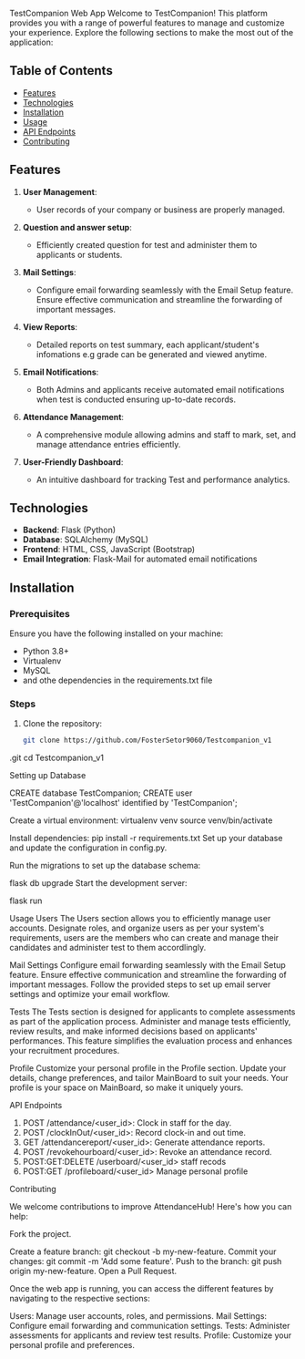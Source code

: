 TestCompanion Web App
Welcome to TestCompanion! This platform provides you with a range of powerful features to manage and customize your experience. Explore the following sections to make the most out of the application:

## Table of Contents
- [Features](#features)
- [Technologies](#technologies)
- [Installation](#installation)
- [Usage](#usage)
- [API Endpoints](#api-endpoints)
- [Contributing](#contributing)

## Features

1. **User Management**: 
   - User records of your company or business are properly managed.

2. **Question and answer setup**: 
   - Efficiently created question for test and administer them to applicants or students.

3. **Mail Settings**: 
   - Configure email forwarding seamlessly with the Email Setup feature.
     Ensure effective communication and streamline the forwarding of important messages.

4. **View Reports**: 
   - Detailed reports on test summary, each applicant/student's infomations e.g grade can be generated and viewed anytime.

5. **Email Notifications**: 
   - Both Admins and applicants receive automated email notifications when test is conducted ensuring up-to-date records.

6. **Attendance Management**: 
   - A comprehensive module allowing admins and staff to mark, set, and manage attendance entries efficiently.

7. **User-Friendly Dashboard**: 
   - An intuitive dashboard for tracking  Test and performance analytics.

## Technologies

- **Backend**: Flask (Python)
- **Database**: SQLAlchemy (MySQL)
- **Frontend**: HTML, CSS, JavaScript (Bootstrap)
- **Email Integration**: Flask-Mail for automated email notifications

## Installation

### Prerequisites

Ensure you have the following installed on your machine:
- Python 3.8+
- Virtualenv
- MySQL
- and othe dependencies in the requirements.txt file

### Steps

1. Clone the repository:
   ```bash
   git clone https://github.com/FosterSetor9060/Testcompanion_v1
.git
   cd Testcompanion_v1


Setting up Database

CREATE database TestCompanion;
CREATE  user 'TestCompanion'@'localhost' identified by 'TestCompanion';


Create a virtual environment:
virtualenv venv
source venv/bin/activate


Install dependencies:
pip install -r requirements.txt
Set up your database and update the configuration in config.py.

Run the migrations to set up the database schema:

flask db upgrade
Start the development server:

flask run

Usage
 Users
The Users section allows you to efficiently manage user accounts. Designate roles, and organize users as per your system's requirements, users are the members who can create and manage their candidates and administer test to them accordlingly.

 Mail Settings
Configure email forwarding seamlessly with the Email Setup feature. Ensure effective communication and streamline the forwarding of important messages. Follow the provided steps to set up email server settings and optimize your email workflow.

 Tests
The Tests section is designed for applicants to complete assessments as part of the application process. Administer and manage tests efficiently, review results, and make informed decisions based on applicants' performances. This feature simplifies the evaluation process and enhances your recruitment procedures.

 Profile
Customize your personal profile in the Profile section. Update your details, change preferences, and tailor MainBoard to suit your needs. Your profile is your space on MainBoard, so make it uniquely yours.


API Endpoints

1. POST /attendance/<user_id>: Clock in staff for the day.
2. POST /clockInOut/<user_id>: Record clock-in and out time.
3. GET /attendancereport/<user_id>: Generate attendance reports.
4. POST /revokehourboard/<user_id>: Revoke an attendance record.
5. POST:GET:DELETE /userboard/<user_id> staff recods
6. POST:GET /profileboard/<user_id> Manage personal profile

Contributing

We welcome contributions to improve AttendanceHub! Here's how you can help:

Fork the project.

Create a feature branch: git checkout -b my-new-feature.
Commit your changes: git commit -m 'Add some feature'.
Push to the branch: git push origin my-new-feature.
Open a Pull Request.


Once the web app is running, you can access the different features by navigating to the respective sections:

Users: Manage user accounts, roles, and permissions.
Mail Settings: Configure email forwarding and communication settings.
Tests: Administer assessments for applicants and review test results.
Profile: Customize your personal profile and preferences.

